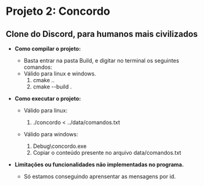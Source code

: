 # Projeto 2: Concordo
## Clone do Discord, para humanos mais civilizados

* **Como compilar o projeto:**
    - Basta entrar na pasta Build, e digitar no terminal os seguintes comandos:
    - Válido para linux e windows.
        1. cmake ..
        2. cmake --build .

* **Como executar o projeto:**
    - Válido para linux:
        1. ./concordo <  ../data/comandos.txt

    - Válido para windows:
        1. Debug\concordo.exe
        2. Copiar o conteúdo presente no arquivo data/comandos.txt

* **Limitações ou funcionalidades não implementadas no programa.**
    - Só estamos conseguindo aprensentar as mensagens por id.

